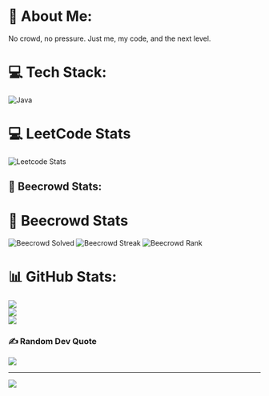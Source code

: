 # 💫 About Me:
No crowd, no pressure. Just me, my code, and the next level.<br>


# 💻 Tech Stack:
![Java](https://img.shields.io/badge/java-%23ED8B00.svg?style=for-the-badge&logo=openjdk&logoColor=white)
# 💻 LeetCode Stats
![Leetcode Stats](https://leetcard.jacoblin.cool/AlgoPilot?theme=forest)
## 🐝 Beecrowd Stats:
# 🐝 Beecrowd Stats

![Beecrowd Solved](https://img.shields.io/endpoint?url=https://raw.githubusercontent.com/Algo-Pilot/Algo-Pilot/main/badge_solved.json)
![Beecrowd Streak](https://img.shields.io/endpoint?url=https://raw.githubusercontent.com/Algo-Pilot/Algo-Pilot/main/badge_streak.json)
![Beecrowd Rank](https://img.shields.io/endpoint?url=https://raw.githubusercontent.com/Algo-Pilot/Algo-Pilot/main/badge_rank.json)

# 📊 GitHub Stats:
![](https://github-readme-stats.vercel.app/api?username=Algo-Pilot&theme=dark&hide_border=false&include_all_commits=false&count_private=false)<br/>
![](https://nirzak-streak-stats.vercel.app/?user=Algo-Pilot&theme=dark&hide_border=false)<br/>
![](https://github-readme-stats.vercel.app/api/top-langs/?username=Algo-Pilot&theme=dark&hide_border=false&include_all_commits=false&count_private=false&layout=compact)

### ✍️ Random Dev Quote
![](https://quotes-github-readme.vercel.app/api?type=horizontal&theme=radical)

---
[![](https://visitcount.itsvg.in/api?id=Algo-Pilot&icon=0&color=0)](https://visitcount.itsvg.in)

<!-- Proudly created with GPRM ( https://gprm.itsvg.in ) -->
